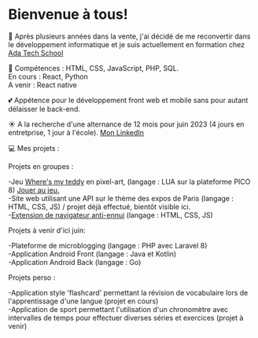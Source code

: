 # Bienvenue à tous!

:seedling: Après plusieurs années dans la vente, j'ai décidé de me reconvertir dans le développement informatique et je suis actuellement en formation chez [Ada Tech School](https://adatechschool.fr/)

:gem: Compétences : HTML, CSS, JavaScript, PHP, SQL.  
En cours : React, Python  
A venir : React native

:two_hearts: Appétence pour le développement front web et mobile sans pour autant délaisser le back-end.

:sunny: A la recherche d'une alternance de 12 mois pour juin 2023 (4 jours en entretprise, 1 jour à l'école).
[Mon LinkedIn](https://www.linkedin.com/in/lydie-chaumet-9a5b61260/)

:computer: Mes projets :  

Projets en groupes :  

-Jeu [Where's my teddy](https://github.com/Lilinnfr/Projet_Pico_8) en pixel-art, (langage : LUA sur la plateforme PICO 8) [Jouer au jeu.](https://www.lexaloffle.com/bbs/?tid=50014)  
-Site web utilisant une API sur le thème des expos de Paris (langage : HTML, CSS, JS) / projet déjà effectué, bientôt visible ici.  
-[Extension de navigateur anti-ennui](https://github.com/Lilinnfr/Projet_Extension_Navigateur) (langage : HTML, CSS, JS)

Projets à venir d'ici juin: 
 
-Plateforme de microblogging (langage : PHP avec Laravel 8)  
-Application Android Front (langage : Java et Kotlin)  
-Application Android Back (langage : Go)  

Projets perso :  

-Application style 'flashcard' permettant la révision de vocabulaire lors de l'apprentissage d'une langue (projet en cours)  
-Application de sport permettant l'utilisation d'un chronomètre avec intervalles de temps pour effectuer diverses séries et exercices (projet à venir)  

